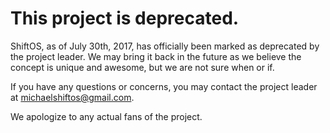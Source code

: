 # This project is deprecated.

ShiftOS, as of July 30th, 2017, has officially been marked as deprecated by the project leader. We may bring it back in the future as we believe the concept is unique and awesome, but we are not sure when or if.

If you have any questions or concerns, you may contact the project leader at michaelshiftos@gmail.com.

We apologize to any actual fans of the project.
